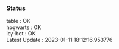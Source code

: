 ### Status


table : OK  
hogwarts : OK  
icy-bot : OK  
Latest Update : 2023-01-11 18:12:16.953776
